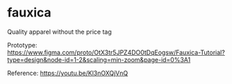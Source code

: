 # fauxica
Quality apparel without the price tag

Prototype: https://www.figma.com/proto/OtX3tr5JPZ4DO0tDqEogsw/Fauxica-Tutorial?type=design&node-id=1-2&scaling=min-zoom&page-id=0%3A1

Reference: https://youtu.be/Kl3nOXQjVnQ
